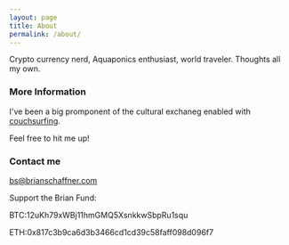 ```yaml
---
layout: page
title: About
permalink: /about/
---
```


Crypto currency nerd, Aquaponics enthusiast, world traveler. Thoughts all my own. 

### More Information

I've been a big promponent of the cultural exchaneg enabled with [couchsurfing](https://www.couchsurfing.com/people/bs25).

Feel free to hit me up!

### Contact me

[bs@brianschaffner.com](mailto:bs@brianschaffner.com)

Support the Brian Fund:


BTC:12uKh79xWBj11hmGMQ5XsnkkwSbpRu1squ

ETH:0x817c3b9ca6d3b3466cd1cd39c58faff098d096f7
